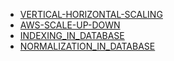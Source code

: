 - [VERTICAL-HORIZONTAL-SCALING](./Readme.md)
- [AWS-SCALE-UP-DOWN](./AWS.Readme.md)
- [INDEXING_IN_DATABASE](./DATABASEindexing.md)
- [NORMALIZATION_IN_DATABASE](./Noramalization.md)
